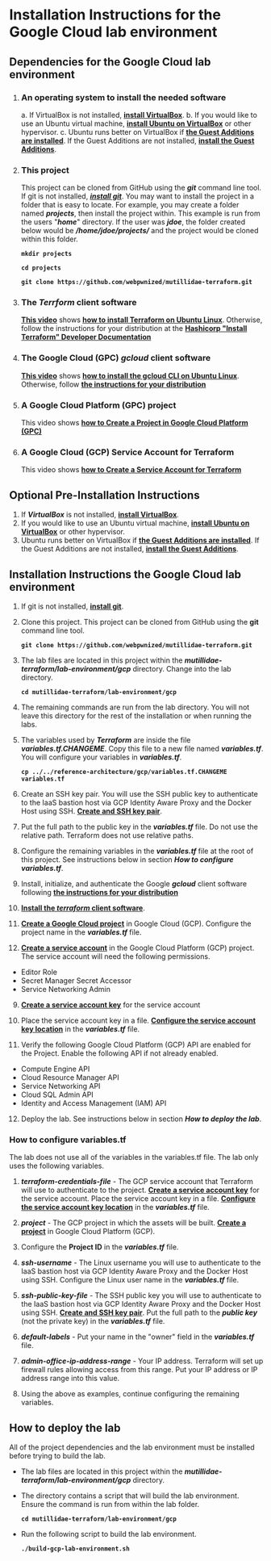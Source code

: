 

# Installation Instructions for the Google Cloud lab environment

## Dependencies for the Google Cloud lab environment

1. ### An operating system to install the needed software

	a. If VirtualBox is not installed, [**install VirtualBox**](https://www.youtube.com/watch?v=61GhP8DsQMw).
	b. If you would like to use an Ubuntu virtual machine, [**install Ubuntu on VirtualBox**](https://www.youtube.com/watch?v=Cazzls2sZVk) or other hypervisor. 
	c. Ubuntu runs better on VirtualBox if [**the Guest Additions are installed**](https://www.youtube.com/watch?v=AuJGvJoMrgQ). If the Guest Additions are not installed, [**install the Guest Additions**](https://www.youtube.com/watch?v=AuJGvJoMrgQ).

2. ### This project
	This project can be cloned from GitHub using the ***git*** command line tool. If git is not installed, [***install git***](https://www.youtube.com/watch?v=TBlmCo6hIwc). You may want to install the project in a folder that is easy to locate. For example, you may create a folder named ***projects***, then install the project within. This example is run from the users "***home***" directory. If the user was ***jdoe***, the folder created below would be ***/home/jdoe/projects/*** and the project would be cloned within this folder.
	
	**`mkdir projects`**
	
	**`cd projects`**
	
	**`git clone https://github.com/webpwnized/mutillidae-terraform.git`**

3. ### The *Terrform* client software

	[**This video**](https://www.youtube.com/watch?v=LM3RLgNu7tU) shows [**how to install Terraform on Ubuntu Linux**](https://www.youtube.com/watch?v=LM3RLgNu7tU). Otherwise, follow the instructions for your distribution at the [**Hashicorp "Install Terraform" Developer Documentation**](https://developer.hashicorp.com/terraform/tutorials/aws-get-started/install-cli)

4. ### The Google Cloud (GPC) *gcloud* client software

	[**This video**](https://www.youtube.com/watch?v=04GONi_U6zU) shows [**how to install the gcloud CLI on Ubuntu Linux**](https://www.youtube.com/watch?v=04GONi_U6zU). Otherwise, follow [**the instructions for your distribution**](https://cloud.google.com/sdk/docs/install#linux)

5. ### A Google Cloud Platform (GPC) project

	This video shows [**how to Create a Project in Google Cloud Platform (GPC)**](https://www.youtube.com/watch?v=qUgfKkeJ29Y "How to Create a Project in Google Cloud Platform (GPC)")

6. ### A Google Cloud (GCP) Service Account for Terraform

	This video shows [**how to Create a Service Account for Terraform**](https://www.youtube.com/watch?v=hMcVrKgX30w "How to Create a Service Account for Terraform")

## Optional Pre-Installation Instructions

1. If ***VirtualBox*** is not installed, [**install VirtualBox**](https://www.youtube.com/watch?v=61GhP8DsQMw).
2. If you would like to use an Ubuntu virtual machine, [**install Ubuntu on VirtualBox**](https://www.youtube.com/watch?v=Cazzls2sZVk) or other hypervisor. 
3. Ubuntu runs better on VirtualBox if [**the Guest Additions are installed**](https://www.youtube.com/watch?v=AuJGvJoMrgQ). If the Guest Additions are not installed, [**install the Guest Additions**](https://www.youtube.com/watch?v=AuJGvJoMrgQ).

## Installation Instructions the Google Cloud lab environment

1. If git is not installed, [**install git**](https://www.youtube.com/watch?v=TBlmCo6hIwc).

2. Clone this project. This project can be cloned from GitHub using the **git** command line tool.
	
	**`git clone https://github.com/webpwnized/mutillidae-terraform.git`**

3. The lab files are located in this project within the ***mutillidae-terraform/lab-environment/gcp*** directory. Change into the lab directory.

	**`cd mutillidae-terraform/lab-environment/gcp`**

4. The remaining commands are run from the lab directory. You will not leave this directory for the rest of the installation or when running the labs.

5. The variables used by ***Terraform*** are inside the file ***variables.tf.CHANGEME***. Copy this file to a new file named ***variables.tf***. You will configure your variables in ***variables.tf***.

	**`cp ../../reference-architecture/gcp/variables.tf.CHANGEME variables.tf`**

6. Create an SSH key pair. You will use the SSH public key to authenticate to the IaaS bastion host via GCP Identity Aware Proxy and the Docker Host using SSH. [**Create and SSH key pair**](https://www.youtube.com/watch?v=eUwOlc9HfZs "Linux Basics: How to Create SSH Key").

7. Put the full path to the public key in the ***variables.tf*** file. Do not use the relative path. Terraform does not use relative paths. 

8. Configure the remaining variables in the ***variables.tf*** file at the root of this project. See instructions below in section ***How to configure variables.tf***.

9. Install, initialize, and authenticate the Google ***gcloud*** client software following [**the instructions for your distribution**](https://cloud.google.com/sdk/docs/install#linux "the instructions for your distribution")

11. [**Install the *terraform* client software**](https://developer.hashicorp.com/terraform/tutorials/aws-get-started/install-cli).

12. [**Create a Google Cloud project**](https://www.youtube.com/watch?v=qUgfKkeJ29Y "How to Create a Project in Google Cloud (GPC)") in Google Cloud (GCP). Configure the project name in the ***variables.tf*** file.

13. [**Create a service account**](https://www.youtube.com/watch?v=hMcVrKgX30w "How to Create a Service Account for Terraform") in the Google Cloud Platform (GCP) project. The service account will need the following permissions.

* Editor Role
* Secret Manager Secret Accessor
* Service Networking  Admin

9. [**Create a service account key**](https://www.youtube.com/watch?v=hMcVrKgX30w "How to Create a Service Account for Terraform") for the service account

10. Place the service account key in a file. [**Configure the service account key location**](https://www.youtube.com/watch?v=hMcVrKgX30w "How to Create a Service Account for Terraform") in the ***variables.tf*** file.

11. Verify the following Google Cloud Platform (GCP) API are enabled for the Project. Enable the following API if not already enabled.

* Compute Engine API
* Cloud Resource Manager API
* Service Networking API
* Cloud SQL Admin API
* Identity and Access Management (IAM) API

12. Deploy the lab. See instructions below in section ***How to deploy the lab***.

### How to configure variables.tf

The lab does not use all of the variables in the variables.tf file. The lab only uses the following variables.

 1. ***terraform-credentials-file*** - The GCP service account that Terraform will use to authenticate to the project. [**Create a service account key**](https://www.youtube.com/watch?v=hMcVrKgX30w "How to Create a Service Account for Terraform") for the service account. Place the service account key in a file. [**Configure the service account key location**](https://www.youtube.com/watch?v=hMcVrKgX30w "How to Create a Service Account for Terraform") in the ***variables.tf*** file.

 2. ***project*** - The GCP project in which the assets will be built. [**Create a project**](https://www.youtube.com/watch?v=qUgfKkeJ29Y "How to Create a Project in Google Cloud Platform (GPC)") in Google Cloud Platform (GCP). 

 3. Configure the **Project ID** in the ***variables.tf*** file.

4. ***ssh-username*** - The Linux username you will use to authenticate to the IaaS bastion host via GCP Identity Aware Proxy and the Docker Host using SSH. Configure the Linux user name in the ***variables.tf*** file.

5. ***ssh-public-key-file*** - The SSH public key you will use to authenticate to the IaaS bastion host via GCP Identity Aware Proxy and the Docker Host using SSH. [**Create and SSH key pair**](https://www.youtube.com/watch?v=eUwOlc9HfZs "Linux Basics: How to Create SSH Key"). Put the full path to the ***public key*** (not the private key) in the ***variables.tf*** file.

6. ***default-labels*** - Put your name in the "owner" field in the ***variables.tf*** file.

7. ***admin-office-ip-address-range*** - Your IP address. Terraform will set up firewall rules allowing access from this range. Put your IP address or IP address range into this value.

8. Using the above as examples, continue configuring the remaining variables.

## How to deploy the lab

All of the project dependencies and the lab environment must be installed before trying to build the lab. 

 - The lab files are located in this project within the ***mutillidae-terraform/lab-environment/gcp*** directory. 
 - The directory contains a script that will build the lab environment. Ensure the command is run from within the lab folder.

	**`cd mutillidae-terraform/lab-environment/gcp`**

 - Run the following script to build the lab environment.

	**`./build-gcp-lab-environment.sh`**

